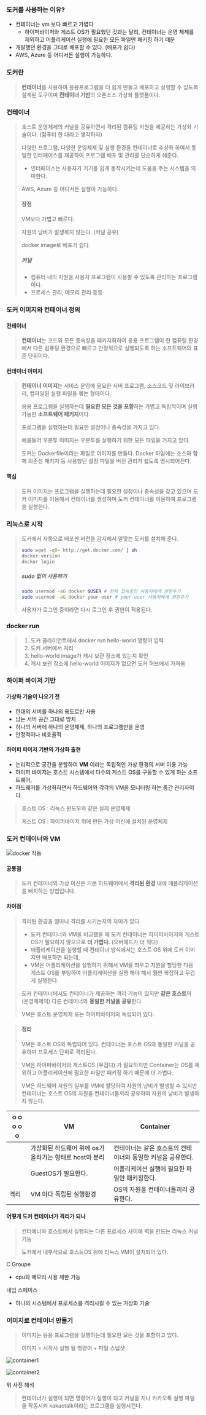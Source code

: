 ### 도커를 사용하는 이유?

* 컨테이너는 vm 보다 빠르고 가볍다
  * 하이퍼바이저와 게스트 OS가 필요했던 것과는 달리, 컨테이너는 운영 체제를 제외하고 어플리케이션 실행에 필요한 모든 파일만 패키징 하기 때문
* 개발했던 환경을 그대로 배포할 수 있다. (배포가 쉽다)
* AWS, Azure 등 어디서든 실행이 가능하다.



### 도커란

> **컨테이너**를 사용하여 응용프로그램을 더 쉽게 만들고 배포하고 실행할 수 있도록 설계된 도구이며 **컨테이너 기반**의 오픈소스 가상화 플랫폼이다.



### 컨테이너

> 호스트 운영체제의 커널을 공유하면서 격리된 컴퓨팅 자원을 제공하는 가상화 기술이다. (컴퓨터 한 대라고 생각하자)
>
> 다양한 프로그램, 다양한 운영체제 및 실행 환경을 컨테이너로 추상화 하여서 동일한 인터페이스를 제공하여 프로그램 배포 및 관리를 단순하게 해준다.
>
> * 인터페이스는 사용자가 기기를 쉽게 동작시키는데 도움을 주는 시스템을 의미한다.
>
> AWS, Azure 등 어디서든 실행이 가능하다.
>
> #### 장점
>
> VM보다 가볍고 빠르다.
>
> 자원의 낭비가 발생하지 않는다. (커널 공유)
>
> docker image로 배포가 쉽다. 
>
> ##### 커널
>
> * 컴퓨터 내의 자원을 사용자 프로그램이 사용할 수 있도록 관리하는 프로그램이다.
> * 프로세스 관리, 메모리 관리 등등



### 도커 이미지와 컨테이너 정의

#### 컨테이너

> **컨테이너**는 코드와 모든 종속성을 패키지화하여 응용 프로그램이 한 컴퓨팅 환경에서 다른 컴퓨팅 환경으로 빠르고 안정적으로 실행되도록 하는 소프트웨어의 표준 단위이다.

#### 컨테이너 이미지

> **컨테이너 이미지**는 서비스 운영에 필요한 서버 프로그램, 소스코드 및 라이브러리, 컴파일된 실행 파일을 묶는 형태이다.
>
>  응용 프로그램을 실행하는데 **필요한 모든 것을 포함**하는 가볍고 독립적이며 실행 가능한 **소프트웨어 패키지**이다.
>
> 프로그램을 실행하는데 필요한 설정이나 종속성을 가지고 있다.
>
> 예를들어 우분투 이미지는 우분투를 실행하기 위한 모든 파일을 가지고 있다.
>
> 도커는 Dockerfile이라는 파일로 이미지를 만들다. Docker 파일에는 소스와 함께 의존성 패키지 등 사용했던 설정 파일을 버전 관리가 쉽도록 명시되어진다.

#### 핵심

> 도커 이미지는 프로그램을 실행하는데 필요한 설정이나 종속성을 갖고 있으며 도커 이미지를 이용해서 컨테이너를 생성하며 도커 컨테이너를 이용하여 프로그램을 실행한다.



### 리눅스로 시작

> 도커에서 자동으로 배포판 버전을 감지해서 알맞는 도커를 설치해 준다.
>
> ``` bash
> sudo wget -qO- http://get.docker.com/ | sh
> docker version
> docker login
> ```
>
> ##### sudo 없이 사용하기
>
> ```bash
> sudo usermod -aG docker $USER # 현재 접속중인 사용자에게 권한주기
> sudo usermod -aG docker your-user # your-user 사용자에게 권한주기
> ```
>
> 사용자가 로그인 중이라면 다시 로그인 후 권한이 적용된다.



### docker run

> 1. 도커 클라이언트에서 docker run hello-world 명령어 입력
> 2. 도커 서버에서 처리
> 3. hello-world image가 캐시 보관 장소에 있는지 확인
> 4. 캐시 보관 장소에 hello-world 이미지가 없으면 도커 허브에서 가져옴



### 하이퍼 바이저 기반

#### 가상화 기술이 나오기 전

* 한대의 서버를 하나의 용도로만 사용
* 남는 서버 공간 그대로 방치
* 하나의 서버에 하나의 운영체제, 하나의 프로그램만을 운영
* 안정적이나 비효율적

#### 하이퍼 파이저 기반의 가상화 출현

* 논리적으로 공간을 분할하여 **VM** 이라는 독립적인 가상 환경의 서버 이용 가능
* 하이퍼 바이저는 호스트 시스템에서 다수의 게스트 OS를 구동할 수 있게 하는 소프트웨어,
* 하드웨어를 가상화하면서 하드웨어와 각각의 VM을 모니터링 하는 중간 관리자이다.

> 호스트 OS : 리눅스 윈도우와 같은 실제 운영체제
>
> 게스트 OS : 하이퍼바이저 위에 만든 가상 머신에 설치된 운영체제



### 도커 컨테이너와 VM

![docker 작동](https://user-images.githubusercontent.com/52882578/112797051-cdb31000-90a5-11eb-9fac-040f68815ceb.png)

#### 공통점

> 도커 컨테이너와 가상 머신은 기본 하드웨어에서 **격리된 환경** 내에 애플리케이션을 배치하는 방법입니다.

#### 차이점

> 격리된 환경을 얼마나 격리를 시키는지의 차이가 있다.
>
> * 도커 컨테이너와 VM을 비교했을 때 도커 컨테이너는 하이퍼바이저와 게스트 OS가 필요하지 않으므로 **더 가볍다.** (오버헤드가 더 적다)
> * 애플리케이션을 실행할 때 컨테이너 방식에서는 호스트 OS 위에 도커 이미지만 배포하면 되는데, 
> * VM은 어플리케이션을 실행하기 위해서 VM을 띄우고 자원을 할당한 다음 게스트 OS를 부팅하여 어플리케이션을 실행 해야 해서 훨씬 복잡하고 무겁게 실행한다.
>
> 도커 컨테이너에서도 컨테이너가 제공하는 격리 기능이 있지만 **같은 호스트**의 (운영체제의) 다른 컨테이너와 **동일한 커널을 공유**한다.
>
> VM은 호스트 운영체제 또는 하이퍼바이저와 독립되어 있다. 

> #### 정리
>
> VM은 호스트 OS와 독립되어 있다. 컨테이너는 호스트 OS와 동일한 커널을 공유하며 프로세스 단위로 격리된다.
>
> VM은 하이퍼바이저와 게스트OS (무겁다) 가 필요하지만 Container는 OS를 제외하고 어플리케이션에 필요한 파일만 패키징 하기 때문에 더 가볍다.
>
> VM은 하드웨어 자원의 일부를 VM에 할당하여 자원의 낭비가 발생할 수 있지만 컨테이너는 호스트 OS의 자원을 컨테이너들끼리 공유하여 자원의 낭비가 발생하지 않는다.



| ㅇㅇㅇㅇㅇ | VM                                                      | Container                                                   |
| ---------- | ------------------------------------------------------- | ----------------------------------------------------------- |
|            | 가상화된 하드웨어 위에 os가 올라가는 형태로 host와 분리 | 컨테이너는 같은 호스트의 컨테이너와 동일한 커널을 공유한다. |
|            | GuestOS가 필요한다.                                     | 어플리케이션 실행에 필요한 파일만 패키징한다.               |
| 격리       | VM 마다 독립된 실행환경                                 | OS의 자원을 컨테이너들끼리 공유한다.                        |



#### 어떻게 도커 컨테이너가 격리가 되나

> 컨터에너와 호스트에서 실행되는 다른 프로세스 사이에 벽을 만드는 리눅스 커널 기능
>
> 도커에서 내부적으로 호스트OS 위에 리눅스 VM이 설치되어 있다.

C Groupe

* cpu와 메모리 사용 제한 가능

네임 스페이스

* 하나의 시스템에서 프로세스를 격리시킬 수 있는 가상화 기술



### 이미지로 컨테이너 만들기

> 이미지는 응용 프로그램을 실행하는데 필요한 모든 것을 포함하고 있다.
>
> 이미지 = 시작시 실행 될 명령어 + 파일 스냅샷

![container1](https://user-images.githubusercontent.com/52882578/112801727-31d8d280-90ac-11eb-8346-74341c623ad0.PNG)

![container2](https://user-images.githubusercontent.com/52882578/112801825-516ffb00-90ac-11eb-8de7-ab137ac0a1e4.PNG)

 위 사진 해석

> 컨테이너가 실행이 되면 명령어가 실행이 되고 커널을 지나 카카오톡 실행 파일을 작동시켜 kakaotalk이라는 프로그램을 실행시킨다.



